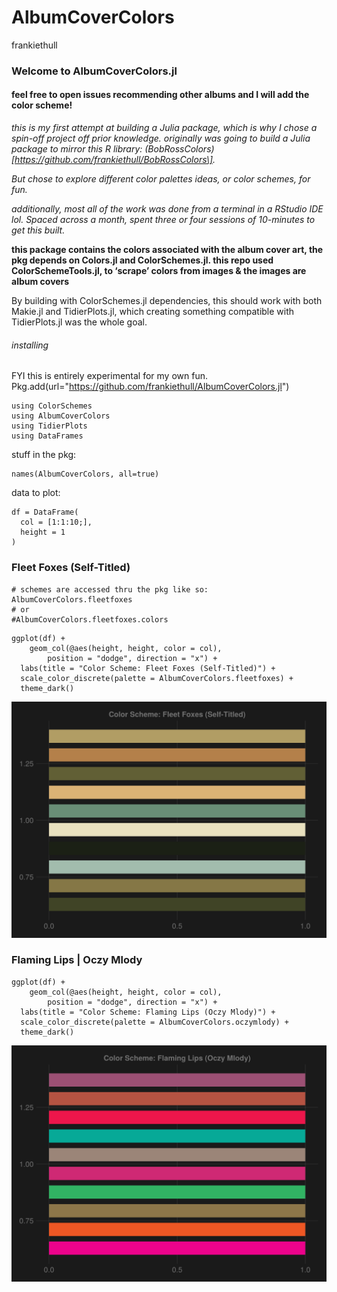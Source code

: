 # AlbumCoverColors
frankiethull

### Welcome to AlbumCoverColors.jl

#### feel free to open issues recommending other albums and I will add the color scheme!

*this is my first attempt at building a Julia package, which is why I
chose a spin-off project off prior knowledge. originally was going to
build a Julia package to mirror this R library:
(BobRossColors)\[https://github.com/frankiethull/BobRossColors\].*

*But chose to explore different color palettes ideas, or color schemes,
for fun.*

*additionally, most all of the work was done from a terminal in a
RStudio IDE lol. Spaced across a month, spent three or four sessions of
10-minutes to get this built.*

**this package contains the colors associated with the album cover art,
the pkg depends on Colors.jl and ColorSchemes.jl. this repo used
ColorSchemeTools.jl, to ‘scrape’ colors from images & the images are
album covers**

By building with ColorSchemes.jl dependencies, this should work with
both Makie.jl and TidierPlots.jl, which creating something compatible
with TidierPlots.jl was the whole goal.

###### installing

FYI this is entirely experimental
for my own fun.
Pkg.add(url="https://github.com/frankiethull/AlbumCoverColors.jl")

``` {julia}
using ColorSchemes
using AlbumCoverColors
using TidierPlots
using DataFrames
```

stuff in the pkg:

``` {julia}
names(AlbumCoverColors, all=true)
```

data to plot:

``` {julia}
df = DataFrame(
  col = [1:1:10;],
  height = 1
)
```

### Fleet Foxes (Self-Titled)

``` {julia}
# schemes are accessed thru the pkg like so:
AlbumCoverColors.fleetfoxes
# or
#AlbumCoverColors.fleetfoxes.colors
```

``` {julia}
ggplot(df) + 
    geom_col(@aes(height, height, color = col), 
        position = "dodge", direction = "x") + 
  labs(title = "Color Scheme: Fleet Foxes (Self-Titled)") + 
  scale_color_discrete(palette = AlbumCoverColors.fleetfoxes) + 
  theme_dark()
```

![](README_files/fleetfoxes.png)

### Flaming Lips \| Oczy Mlody

``` {julia}
ggplot(df) + 
    geom_col(@aes(height, height, color = col), 
        position = "dodge", direction = "x") + 
  labs(title = "Color Scheme: Flaming Lips (Oczy Mlody)") + 
  scale_color_discrete(palette = AlbumCoverColors.oczymlody) + 
  theme_dark()
```

![](README_files/oczymlody.png)
